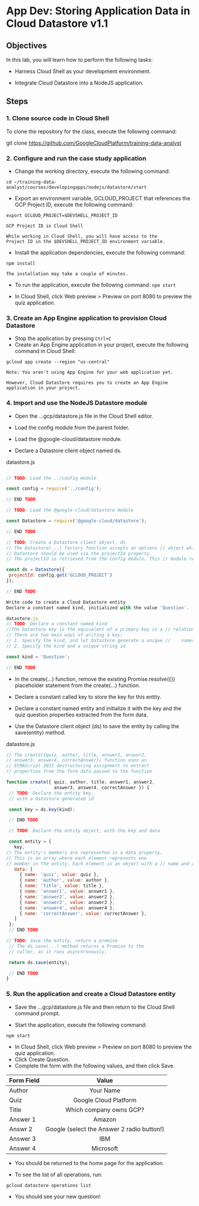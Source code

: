 # App Dev: Storing Application Data in Cloud Datastore v1.1

## Objectives

In this lab, you will learn how to perform the following tasks:

- Harness Cloud Shell as your development environment.

- Integrate Cloud Datastore into a NodeJS application.

## Steps

### 1. Clone source code in Cloud Shell

To clone the repository for the class, execute the following command:

git clone https://github.com/GoogleCloudPlatform/training-data-analyst

### 2. Configure and run the case study application

- Change the working directory, execute the following command:

```shell
cd ~/training-data-analyst/courses/developingapps/nodejs/datastore/start
```

- Export an environment variable, GCLOUD_PROJECT that references the GCP Project ID, execute the following command:

```shell
export GCLOUD_PROJECT=$DEVSHELL_PROJECT_ID
```

```comment
GCP Project ID in Cloud Shell

While working in Cloud Shell, you will have access to the 
Project ID in the $DEVSHELL_PROJECT_ID environment variable.
```

- Install the application dependencies, execute the following command:

```shell
npm install
```

```The installation may take a couple of minutes.```

- To run the application, execute the following command: ```npm start```

- In Cloud Shell, click Web preview > Preview on port 8080 to preview the quiz application.

### 3. Create an App Engine application to provision Cloud Datastore

- Stop the application by pressing `Ctrl+C`
- Create an App Engine application in your project, execute the following command in Cloud Shell:

```shell
gcloud app create --region "us-central"
```

```comment
Note: You aren't using App Engine for your web application yet.

However, Cloud Datastore requires you to create an App Engine application in your project.
```

### 4. Import and use the NodeJS Datastore module

- Open the ...gcp/datastore.js file in the Cloud Shell editor.

- Load the config module from the parent folder.

- Load the @google-cloud/datastore module.

- Declare a Datastore client object named ds.

datastore.js

```javascript

// TODO: Load the ../config module

const config = require('../config');

// END TODO

// TODO: Load the @google-cloud/datastore module

const Datastore = require('@google-cloud/datastore');

// END TODO

// TODO: Create a Datastore client object, ds
// The Datastore(...) factory function accepts an options // object which is used to specify which project's
// Datastore should be used via the projectId property.
// The projectId is retrieved from the config module. This // module retrieves the project ID from the GCLOUD_PROJECT // environment variable.

const ds = Datastore({
 projectId: config.get('GCLOUD_PROJECT')
});

// END TODO

Write code to create a Cloud Datastore entity
Declare a constant named kind, initialized with the value 'Question'.

datastore.js
// TODO: Declare a constant named kind
//The Datastore key is the equivalent of a primary key in a // relational database.
// There are two main ways of writing a key:
// 1. Specify the kind, and let Datastore generate a unique //    numeric id
// 2. Specify the kind and a unique string id

const kind = 'Question';

// END TODO

```

- In the create(...) function, remove the existing Promise.resolve({}) placeholder statement from the create(...) function.

- Declare a constant called key to store the key for this entity.

- Declare a constant named entity and initialize it with the key and the quiz question properties extracted from the form data.

- Use the Datastore client object (ds) to save the entity by calling the save(entity) method.

datastore.js

```javascript
// The create({quiz, author, title, answer1, answer2,
// answer3, answer4, correctAnswer}) function uses an
// ECMAScript 2015 destructuring assignment to extract
// properties from the form data passed to the function

function create({ quiz, author, title, answer1, answer2,
                  answer3, answer4, correctAnswer }) {
 // TODO: Declare the entity key,
 // with a Datastore generated id

 const key = ds.key(kind);

 // END TODO

 // TODO: Declare the entity object, with the key and data

 const entity = {
   key,
// The entity's members are represented in a data property.
// This is an array where each element represents one
// member in the entity. Each element is an object with a // name and a value
   data: [
     { name: 'quiz', value: quiz },
     { name: 'author', value: author },
     { name: 'title', value: title },
     { name: 'answer1', value: answer1 },
     { name: 'answer2', value: answer2 },
     { name: 'answer3', value: answer3 },
     { name: 'answer4', value: answer4 },
     { name: 'correctAnswer', value: correctAnswer },
   ]
 };
 // END TODO

// TODO: Save the entity, return a promise
 // The ds.save(...) method returns a Promise to the
 // caller, as it runs asynchronously.

 return ds.save(entity);

 // END TODO
}
```

### 5. Run the application and create a Cloud Datastore entity

- Save the ...gcp/datastore.js file and then return to the Cloud Shell command prompt.

- Start the application, execute the following command:

```shell
npm start
```

- In Cloud Shell, click Web preview > Preview on port 8080 to preview the quiz application.
- Click Create Question.
- Complete the form with the following values, and then click Save.

| Form Field  | Value |
|----------|:-------------:|
|Author| Your Name |
| Quiz | Google Cloud Platform |
|Title| Which company owns GCP? |
|Answer 1| Amazon |
|Answr 2| Google (select the Answer 2 radio button!) |
|Answer 3| IBM |
|Answer 4 | Microsoft |

- You should be returned to the home page for the application.

- To see the list of all operations, run:

```shell
gcloud datastore operations list
```

- You should see your new question!
